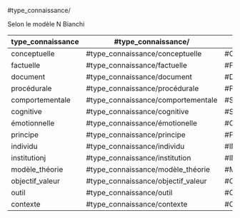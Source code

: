 #type_connaissance/

Selon le modèle N Bianchi

| type_connaissance | #type_connaissance/                |           |     |
| ----------------- | ---------------------------------- | --------- | --- |
| conceptuelle      | #type_connaissance/conceptuelle    | #CONC     |     |
| factuelle         | #type_connaissance/factuelle       | #FAIT     |     |
| document          | #type_connaissance/document        | #DOC      |     |
| procédurale       | #type_connaissance/procédurale     | #PROC     |     |
| comportementale   | #type_connaissance/comportementale | #SE       |     |
| cognitive         | #type_connaissance/cognitive       | #SC       |     |
| émotionnelle      | #type_connaissance/émotionelle     | #CE       |     |
| principe          | #type_connaissance/principe        | #PRINC    |     |
| individu          | #type_connaissance/individu        | #IND      |     |
| institutionj      | #type_connaissance/institution     | #INST     |     |
| modèle_théorie    | #type_connaissance/modèle_théorie  | #MOD      |     |
| objectif_valeur   | #type_connaissance/objectif_valeur | #OBJ      |     |
| outil             | #type_connaissance/outil           | #OUTIL    |     |
| contexte          | #type_connaissance/contexte        | #CONTEXTE |     |
